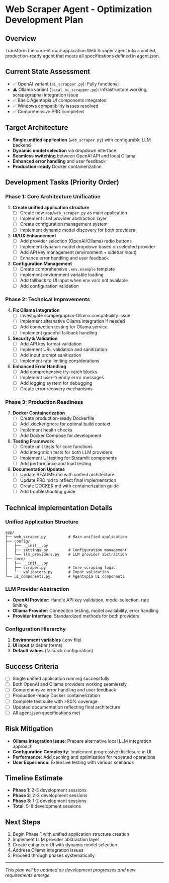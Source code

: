# Web Scraper Agent - Optimization Development Plan

## Overview
Transform the current dual-application Web Scraper agent into a unified, production-ready agent that meets all specifications defined in agent.json.

## Current State Assessment
- ✅ OpenAI variant (`ai_scrapper.py`): Fully functional
- ⚠️ Ollama variant (`local_ai_scrapper.py`): Infrastructure working, scrapegraphai integration issue
- ✅ Basic Agentopia UI components integrated
- ✅ Windows compatibility issues resolved
- ✅ Comprehensive PRD completed

## Target Architecture
- **Single unified application** (`web_scraper.py`) with configurable LLM backend
- **Dynamic model selection** via dropdown interface
- **Seamless switching** between OpenAI API and local Ollama
- **Enhanced error handling** and user feedback
- **Production-ready** Docker containerization

## Development Tasks (Priority Order)

### Phase 1: Core Architecture Unification
1. **Create unified application structure**
   - [ ] Create new `app/web_scraper.py` as main application
   - [ ] Implement LLM provider abstraction layer
   - [ ] Create configuration management system
   - [ ] Implement dynamic model discovery for both providers

2. **UI/UX Enhancement**
   - [ ] Add provider selection (OpenAI/Ollama) radio buttons
   - [ ] Implement dynamic model dropdown based on selected provider
   - [ ] Add API key management (environment + sidebar input)
   - [ ] Enhance error handling and user feedback

3. **Configuration Management**
   - [ ] Create comprehensive `.env.example` template
   - [ ] Implement environment variable loading
   - [ ] Add fallback to UI input when env vars not available
   - [ ] Add configuration validation

### Phase 2: Technical Improvements
4. **Fix Ollama Integration**
   - [ ] Investigate scrapegraphai-Ollama compatibility issue
   - [ ] Implement alternative Ollama integration if needed
   - [ ] Add connection testing for Ollama service
   - [ ] Implement graceful fallback handling

5. **Security & Validation**
   - [ ] Add API key format validation
   - [ ] Implement URL validation and sanitization
   - [ ] Add input prompt sanitization
   - [ ] Implement rate limiting considerations

6. **Enhanced Error Handling**
   - [ ] Add comprehensive try-catch blocks
   - [ ] Implement user-friendly error messages
   - [ ] Add logging system for debugging
   - [ ] Create error recovery mechanisms

### Phase 3: Production Readiness
7. **Docker Containerization**
   - [ ] Create production-ready Dockerfile
   - [ ] Add .dockerignore for optimal build context
   - [ ] Implement health checks
   - [ ] Add Docker Compose for development

8. **Testing Framework**
   - [ ] Create unit tests for core functions
   - [ ] Add integration tests for both LLM providers
   - [ ] Implement UI testing for Streamlit components
   - [ ] Add performance and load testing

9. **Documentation Updates**
   - [ ] Update README.md with unified architecture
   - [ ] Update PRD.md to reflect final implementation
   - [ ] Create DOCKER.md with containerization guide
   - [ ] Add troubleshooting guide

## Technical Implementation Details

### Unified Application Structure
```
app/
├── web_scraper.py          # Main unified application
├── config/
│   ├── __init__.py
│   ├── settings.py         # Configuration management
│   └── llm_providers.py    # LLM provider abstraction
├── core/
│   ├── __init__.py
│   ├── scraper.py          # Core scraping logic
│   └── validators.py       # Input validation
└── ui_components.py        # Agentopia UI components
```

### LLM Provider Abstraction
- **OpenAI Provider**: Handle API key validation, model selection, rate limiting
- **Ollama Provider**: Connection testing, model availability, error handling
- **Provider Interface**: Standardized methods for both providers

### Configuration Hierarchy
1. **Environment variables** (.env file)
2. **UI input** (sidebar forms)
3. **Default values** (fallback configuration)

## Success Criteria
- [ ] Single unified application running successfully
- [ ] Both OpenAI and Ollama providers working seamlessly
- [ ] Comprehensive error handling and user feedback
- [ ] Production-ready Docker containerization
- [ ] Complete test suite with >80% coverage
- [ ] Updated documentation reflecting final architecture
- [ ] All agent.json specifications met

## Risk Mitigation
- **Ollama Integration Issue**: Prepare alternative local LLM integration approach
- **Configuration Complexity**: Implement progressive disclosure in UI
- **Performance**: Add caching and optimization for repeated operations
- **User Experience**: Extensive testing with various scenarios

## Timeline Estimate
- **Phase 1**: 2-3 development sessions
- **Phase 2**: 2-3 development sessions
- **Phase 3**: 1-2 development sessions
- **Total**: 5-8 development sessions

## Next Steps
1. Begin Phase 1 with unified application structure creation
2. Implement LLM provider abstraction layer
3. Create enhanced UI with dynamic model selection
4. Address Ollama integration issues
5. Proceed through phases systematically

---
*This plan will be updated as development progresses and new requirements emerge.*
